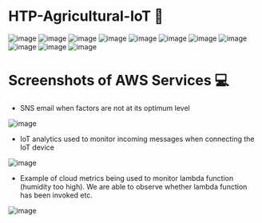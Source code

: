 # HTP-Agricultural-IoT 🌱
  ![image](https://user-images.githubusercontent.com/100062535/227540061-4bf1965f-b6f3-4f27-b6a3-e78c688675fa.png)
  ![image](https://user-images.githubusercontent.com/100062535/227540110-ff8781d1-7760-4aef-9384-5a716d33de48.png)
  ![image](https://user-images.githubusercontent.com/100062535/227540145-bac0df29-f30c-4ba0-a0a5-01f6174bad1c.png)
  ![image](https://user-images.githubusercontent.com/100062535/227540169-21622650-3429-4053-af7b-cdbd9275b4b5.png)
  ![image](https://user-images.githubusercontent.com/100062535/227540220-df46e509-fc4c-45d2-8248-4496e0e1d9a9.png)
  ![image](https://user-images.githubusercontent.com/100062535/227540248-36de4704-81aa-47dc-a272-67658d5b72d0.png)
  ![image](https://user-images.githubusercontent.com/100062535/227540291-3e2e0c0c-535f-4030-9cc1-17dee9f2bba6.png)
  ![image](https://user-images.githubusercontent.com/100062535/227540337-2ee16d00-2985-48d0-a520-ba9f88a044d8.png)
  ![image](https://user-images.githubusercontent.com/100062535/227540366-e5367b8a-fb33-41fd-9c1b-28f459275932.png)
  ![image](https://user-images.githubusercontent.com/100062535/227540388-9e708b1a-785b-45b8-bf59-3bc9b31704cb.png)
  ![image](https://user-images.githubusercontent.com/100062535/227540409-01d2f840-081e-44d7-ba17-42286711312d.png)
  
 # Screenshots of AWS Services 💻
 - SNS email when factors are not at its optimum level
 
 ![image](https://user-images.githubusercontent.com/100062535/227541136-37df2e6d-fec3-4343-8435-56203240465d.png) 
 
 - IoT analytics used to monitor incoming messages when connecting the IoT device
 
 ![image](https://user-images.githubusercontent.com/100062535/227541802-c334f1fd-2fdf-43d8-9849-27d21423ce5b.png)
 
 - Example of cloud metrics being used to monitor lambda function (humidity too high). We are able to observe whether lambda function has been invoked etc.
 
![image](https://user-images.githubusercontent.com/100062535/227541458-ec8ee317-ba9c-499f-9681-a741a3dfafdb.png)






